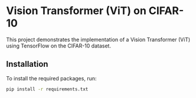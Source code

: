 # Vision Transformer (ViT) on CIFAR-10

This project demonstrates the implementation of a Vision Transformer (ViT) using TensorFlow on the CIFAR-10 dataset.

## Installation

To install the required packages, run:

```bash
pip install -r requirements.txt
